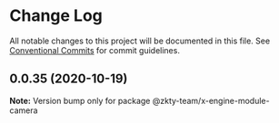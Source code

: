 # Change Log

All notable changes to this project will be documented in this file.
See [Conventional Commits](https://conventionalcommits.org) for commit guidelines.

## 0.0.35 (2020-10-19)

**Note:** Version bump only for package @zkty-team/x-engine-module-camera
